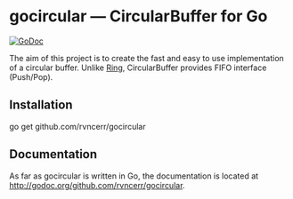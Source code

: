 # gocircular — CircularBuffer for Go

[![GoDoc](https://godoc.org/github.com/rvncerr/gocircular?status.svg)](http://godoc.org/github.com/rvncerr/gocircular)

The aim of this project is to create the fast and easy to use implementation of a circular buffer. Unlike [Ring](https://golang.org/pkg/container/ring/), CircularBuffer provides FIFO interface (Push/Pop).

## Installation

  go get github.com/rvncerr/gocircular

## Documentation

As far as gocircular is written in Go, the documentation is located at http://godoc.org/github.com/rvncerr/gocircular.
